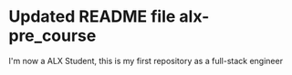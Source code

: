 # Updated README file alx-pre_course
I'm now a ALX Student, this is my first repository as a full-stack engineer
